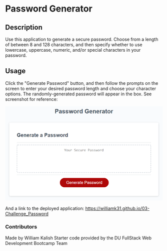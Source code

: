 # Password Generator

## Description
Use this application to generate a secure password. Choose from a length of between 8 and 128 characters, and then specify whether to use lowercase, uppercase, numeric, and/or special characters in your password. 

## Usage
Click the "Generate Password" button, and then follow the prompts on the screen to enter your desired password length and choose your character options. The randomly-generated password will appear in the box.
See screenshot for reference:

![Screenshot](assets/images/03-javascript-homework-demo.png)

And a link to the deployed application: https://williamk31.github.io/03-Challenge_Password

### Contributors
Made by William Kalish
Starter code provided by the DU FullStack Web Development Bootcamp Team